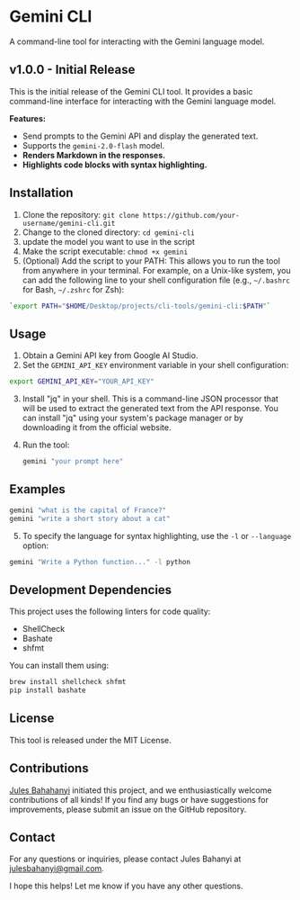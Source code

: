 
# Gemini CLI

A command-line tool for interacting with the Gemini language model.

## v1.0.0 - Initial Release

This is the initial release of the Gemini CLI tool. It provides a basic command-line interface for interacting with the Gemini language model.

**Features:**

* Send prompts to the Gemini API and display the generated text.
* Supports the `gemini-2.0-flash` model.
* **Renders Markdown in the responses.**
* **Highlights code blocks with syntax highlighting.**


## Installation

1. Clone the repository: `git clone https://github.com/your-username/gemini-cli.git`
2. Change to the cloned directory: `cd gemini-cli`
3. update the model you want to use in the script
4. Make the script executable: `chmod +x gemini`
5. (Optional) Add the script to your PATH: This allows you to run the tool from anywhere in your terminal. For example, on a Unix-like system, you can add the following line to your shell configuration file (e.g., `~/.bashrc` for Bash, `~/.zshrc` for Zsh):

```bash
`export PATH="$HOME/Desktop/projects/cli-tools/gemini-cli:$PATH"`
```

## Usage

1. Obtain a Gemini API key from Google AI Studio.
2. Set the `GEMINI_API_KEY` environment variable in your shell configuration:

```bash
export GEMINI_API_KEY="YOUR_API_KEY"
```

3. Install "jq" in your shell. This is a command-line JSON processor that will be used to extract the generated text from the API response. You can install "jq" using your system's package manager or by downloading it from the official website.
4. Run the tool:

    ```bash
    gemini "your prompt here"
    ```

## Examples

```bash
gemini "what is the capital of France?"
gemini "write a short story about a cat"
```

5. To specify the language for syntax highlighting, use the `-l` or `--language` option:

```bash
gemini "Write a Python function..." -l python
```

## Development Dependencies

This project uses the following linters for code quality:

* ShellCheck
* Bashate
* shfmt

You can install them using:

```bash
brew install shellcheck shfmt
pip install bashate
```

## License

This tool is released under the MIT License.

## Contributions

[Jules Bahahanyi](https://github.com/julesbahanyi)  initiated this project, and we enthusiastically welcome contributions of all kinds! If you find any bugs or have suggestions for improvements, please submit an issue on the GitHub repository.

## Contact

For any questions or inquiries, please contact Jules Bahanyi at <julesbahanyi@gmail.com>.

I hope this helps! Let me know if you have any other questions.
